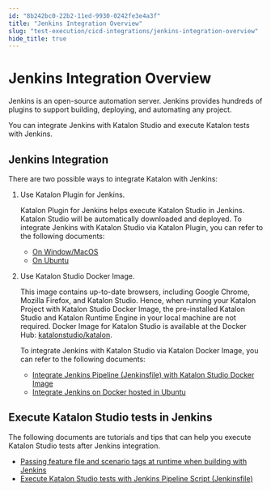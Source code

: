 ```yaml
---
id: "8b242bc0-22b2-11ed-9930-0242fe3e4a3f"
title: "Jenkins Integration Overview"
slug: "test-execution/cicd-integrations/jenkins-integration-overview"
hide_title: true
---
```

    

# <a id="id" class="anchor_top_offset"/><a id="ariaid-title1" class="anchor_top_offset"/>Jenkins Integration Overview

    
      
<p xmlns="http://www.w3.org/1999/xhtml" className="p">Jenkins is an open-source automation server. Jenkins provides   hundreds of plugins to support building, deploying, and automating   any project.</p> 
      
<p xmlns="http://www.w3.org/1999/xhtml" className="p">You can integrate Jenkins with Katalon Studio and execute   Katalon tests with Jenkins.</p> 
    
  
    

## <a id="id_1" class="anchor_top_offset"/>Jenkins Integration

    
      
<p xmlns="http://www.w3.org/1999/xhtml" className="p">There are two possible ways to integrate Katalon with   Jenkins:</p> 
      
<ol xmlns="http://www.w3.org/1999/xhtml" className="ol">   <li className="li">     <p className="p">Use Katalon Plugin for Jenkins.</p>     <p className="p">Katalon Plugin for Jenkins helps execute Katalon Studio in       Jenkins. Katalon Studio will be automatically downloaded and       deployed. To integrate Jenkins with Katalon Studio via Katalon       Plugin, you can refer to the following documents:</p>     <ul className="ul">       <li className="li">         <a className="xref" href="/test-execution/cicd-integrations/use-katalon-plugins-for-jenkins-integration/use-katalon-plugins-for-jenkins-integration-on-windowsmacos">On           Window/MacOS</a>       </li>       <li className="li">         <a className="xref" href="/test-execution/cicd-integrations/use-katalon-plugins-for-jenkins-integration/use-katalon-plugins-for-jenkins-integration-on-ubuntu">On           Ubuntu</a>       </li>     </ul>   </li>   <li className="li">     <p className="p">Use Katalon Studio Docker Image.</p>     <p className="p">This image contains up-to-date browsers, including Google       Chrome, Mozilla Firefox, and Katalon Studio. Hence, when running       your Katalon Project with Katalon Studio Docker Image, the       pre-installed Katalon Studio and Katalon Runtime Engine in your       local machine are not required. Docker Image for Katalon Studio is       available at the Docker Hub: <a className="xref j-external-link" href="https://hub.docker.com/r/katalonstudio/katalon/" target="_blank">katalonstudio/katalon</a>.</p>     <p className="p">To integrate Jenkins with Katalon Studio via Katalon Docker       Image, you can refer to the following documents:</p>     <ul className="ul">       <li className="li">         <a className="xref" href="/test-execution/cicd-integrations/use-katalon-docker-image-for-jenkins-integration/integrate-jenkins-pipeline-jenkinsfile-with-katalon-studio-docker-image">Integrate           Jenkins Pipeline (Jenkinsfile) with Katalon Studio Docker           Image</a>       </li>       <li className="li">         <a className="xref" href="/test-execution/cicd-integrations/use-katalon-docker-image-for-jenkins-integration/integrate-jenkins-on-docker-hosted-in-ubuntu#id_1">Integrate           Jenkins on Docker hosted in Ubuntu</a>       </li>     </ul>   </li> </ol> 
    
  
    

## <a id="id_2" class="anchor_top_offset"/>Execute Katalon Studio tests in Jenkins

    
      
<p xmlns="http://www.w3.org/1999/xhtml" className="p">The following documents are tutorials and tips that can help you   execute Katalon Studio tests after Jenkins integration.</p> 
      
<ul xmlns="http://www.w3.org/1999/xhtml" className="ul">   <li className="li">     <a className="xref" href="/test-execution/cicd-integrations/passing-scenario-tags-at-runtime-when-building-with-jenkins#id_1">Passing       feature file and scenario tags at runtime when building with       Jenkins</a>   </li>   <li className="li">     <a className="xref" href="/test-execution/cicd-integrations/execute-katalon-studio-tests-with-jenkins-pipeline-script-jenkinsfile">Execute       Katalon Studio tests with Jenkins Pipeline Script       (Jenkinsfile)</a>   </li> </ul> 
    
  
